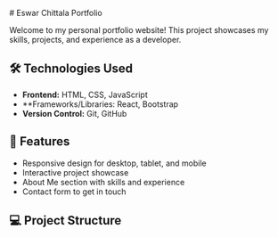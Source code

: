  # Eswar Chittala Portfolio

Welcome to my personal portfolio website! This project showcases my skills, projects, and experience as a developer.

## 🛠 Technologies Used

- **Frontend:** HTML, CSS, JavaScript
- **Frameworks/Libraries: React, Bootstrap
- **Version Control:** Git, GitHub

## 🌟 Features

- Responsive design for desktop, tablet, and mobile
- Interactive project showcase
- About Me section with skills and experience
- Contact form to get in touch

## 💻 Project Structure

 
